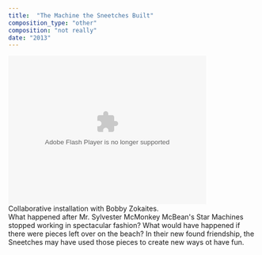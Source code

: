 ```yaml
---
title:  "The Machine the Sneetches Built"
composition_type: "other"
composition: "not really"
date: "2013"
---   
```


<object width="100%" height="300"> <param name="flashvars" value="offsite=true&lang=en-us&page_show_url=%2Fphotos%2Fjohnchittum%2Fsets%2F72157632094252030%2Fshow%2F&page_show_back_url=%2Fphotos%2Fjohnchittum%2Fsets%2F72157632094252030%2F&set_id=72157632094252030&jump_to="></param> <param name="movie" value="https://www.flickr.com/apps/slideshow/show.swf?v=261948265"></param> <param name="allowFullScreen" value="true"></param><embed type="application/x-shockwave-flash" src="https://www.flickr.com/apps/slideshow/show.swf?v=261948265" allowFullScreen="true" flashvars="offsite=true&lang=en-us&page_show_url=%2Fphotos%2Fjohnchittum%2Fsets%2F72157632094252030%2Fshow%2F&page_show_back_url=%2Fphotos%2Fjohnchittum%2Fsets%2F72157632094252030%2F&set_id=72157632094252030&jump_to=" width="400" height="300"></embed></object>  
Collaborative installation with Bobby Zokaites.  
What happened after Mr. Sylvester McMonkey McBean's Star Machines stopped working in spectacular fashion? What would have happened if there were pieces left over on the beach? In their new found friendship, the Sneetches may have used those pieces to create new ways ot have fun.  